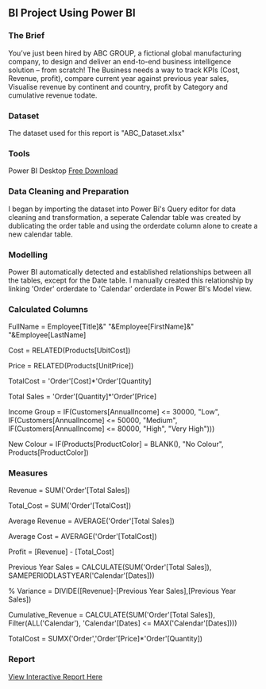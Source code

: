 ## BI Project Using Power BI

### The Brief
You’ve just been hired by ABC GROUP, a fictional global manufacturing company, to design and deliver an end-to-end business intelligence solution – from scratch!
The Business needs a way to track KPIs (Cost, Revenue, profit), compare current year against previous year sales, Visualise revenue by continent and country, profit by Category and cumulative revenue todate.

### Dataset
The dataset used for this report is "ABC_Dataset.xlsx"

### Tools
Power BI Desktop [Free Download](https://www.microsoft.com/en-us/power-platform/products/power-bi/desktop)

### Data Cleaning and Preparation
I began by importing the dataset into Power Bi's Query editor for data cleaning and transformation, a seperate Calendar table was created by dublicating the order table and using the orderdate column alone to create a new calendar table.

### Modelling
Power BI automatically detected and established relationships between all the tables, except for the Date table. I manually created this relationship by linking 'Order' orderdate to 'Calendar' orderdate in Power BI's Model view.

### Calculated Columns
FullName = Employee[Title]&" "&Employee[FirstName]&" "&Employee[LastName]

Cost = RELATED(Products[UbitCost])

Price = RELATED(Products[UnitPrice])

TotalCost = 'Order'[Cost]*'Order'[Quantity]

Total Sales = 'Order'[Quantity]*'Order'[Price]

Income Group = IF(Customers[AnnualIncome] <= 30000, "Low",
                IF(Customers[AnnualIncome] <= 50000, "Medium",
                IF(Customers[AnnualIncome] <= 80000, "High",
                "Very High")))
                
New Colour = IF(Products[ProductColor] = BLANK(), "No Colour", Products[ProductColor])

### Measures
Revenue = SUM('Order'[Total Sales])

Total_Cost = SUM('Order'[TotalCost])

Average Revenue = AVERAGE('Order'[Total Sales])

Average Cost = AVERAGE('Order'[TotalCost])

Profit = [Revenue] - [Total_Cost]

Previous Year Sales = CALCULATE(SUM('Order'[Total Sales]),
                    SAMEPERIODLASTYEAR('Calendar'[Dates]))
                    
% Variance = DIVIDE([Revenue]-[Previous Year Sales],[Previous Year Sales])

Cumulative_Revenue = CALCULATE(SUM('Order'[Total Sales]),
              Filter(ALL('Calendar'),
              'Calendar'[Dates] <= MAX('Calendar'[Dates])))

TotalCost = SUMX('Order','Order'[Price]*'Order'[Quantity])

### Report
[View Interactive Report Here](https://app.powerbi.com/reportEmbed?reportId=dcccbc40-a3c9-4a52-a9da-335efbee78b0&autoAuth=true&ctid=516d080c-5b7a-4154-ba3a-5404fc5e59cc)






